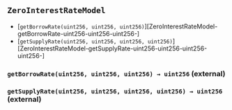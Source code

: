 ## <span id="ZeroInterestRateModel"></span> `ZeroInterestRateModel`



- [`getBorrowRate(uint256, uint256, uint256)`][ZeroInterestRateModel-getBorrowRate-uint256-uint256-uint256-]
- [`getSupplyRate(uint256, uint256, uint256, uint256)`][ZeroInterestRateModel-getSupplyRate-uint256-uint256-uint256-uint256-]
### <span id="ZeroInterestRateModel-getBorrowRate-uint256-uint256-uint256-"></span> `getBorrowRate(uint256, uint256, uint256) → uint256` (external)



### <span id="ZeroInterestRateModel-getSupplyRate-uint256-uint256-uint256-uint256-"></span> `getSupplyRate(uint256, uint256, uint256, uint256) → uint256` (external)



